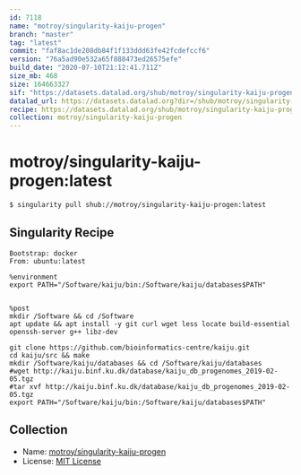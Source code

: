 ```yaml
---
id: 7118
name: "motroy/singularity-kaiju-progen"
branch: "master"
tag: "latest"
commit: "faf8ac1de208db84f1f133ddd63fe42fcdefccf6"
version: "76a5ad90e532a65f888473ed26575efe"
build_date: "2020-07-10T21:12:41.711Z"
size_mb: 468
size: 164663327
sif: "https://datasets.datalad.org/shub/motroy/singularity-kaiju-progen/latest/2020-07-10-faf8ac1d-76a5ad90/76a5ad90e532a65f888473ed26575efe.simg"
datalad_url: https://datasets.datalad.org?dir=/shub/motroy/singularity-kaiju-progen/latest/2020-07-10-faf8ac1d-76a5ad90/
recipe: https://datasets.datalad.org/shub/motroy/singularity-kaiju-progen/latest/2020-07-10-faf8ac1d-76a5ad90/Singularity
collection: motroy/singularity-kaiju-progen
---
```


# motroy/singularity-kaiju-progen:latest

```bash
$ singularity pull shub://motroy/singularity-kaiju-progen:latest
```

## Singularity Recipe

```singularity
Bootstrap: docker
From: ubuntu:latest

%environment
export PATH="/Software/kaiju/bin:/Software/kaiju/databases$PATH"


%post
mkdir /Software && cd /Software
apt update && apt install -y git curl wget less locate build-essential openssh-server g++ libz-dev

git clone https://github.com/bioinformatics-centre/kaiju.git
cd kaiju/src && make
mkdir /Software/kaiju/databases && cd /Software/kaiju/databases
#wget http://kaiju.binf.ku.dk/database/kaiju_db_progenomes_2019-02-05.tgz
#tar xvf http://kaiju.binf.ku.dk/database/kaiju_db_progenomes_2019-02-05.tgz
export PATH="/Software/kaiju/bin:/Software/kaiju/databases$PATH"
```

## Collection

 - Name: [motroy/singularity-kaiju-progen](https://github.com/motroy/singularity-kaiju-progen)
 - License: [MIT License](https://api.github.com/licenses/mit)

